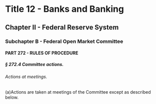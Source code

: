 
# Title 12 - Banks and Banking
## Chapter II - Federal Reserve System
### Subchapter B - Federal Open Market Committee
#### PART 272 - RULES OF PROCEDURE
##### § 272.4 Committee actions.
###### Actions at meetings.

(a)Actions are taken at meetings of the Committee except as described below.
